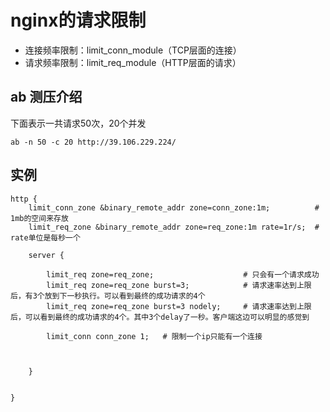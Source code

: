 # nginx的请求限制

- 连接频率限制：limit_conn_module（TCP层面的连接）
- 请求频率限制：limit_req_module（HTTP层面的请求）

## ab 测压介绍

下面表示一共请求50次，20个并发

```
ab -n 50 -c 20 http://39.106.229.224/
```

## 实例

```
http {
    limit_conn_zone &binary_remote_addr zone=conn_zone:1m;          # 1mb的空间来存放
    limit_req_zone &binary_remote_addr zone=req_zone:1m rate=1r/s;  # rate单位是每秒一个

    server {

        limit_req zone=req_zone;                    # 只会有一个请求成功
        limit_req zone=req_zone burst=3;            # 请求速率达到上限后，有3个放到下一秒执行。可以看到最终的成功请求的4个
        limit_req zone=req_zone burst=3 nodely;     # 请求速率达到上限后，可以看到最终的成功请求的4个。其中3个delay了一秒。客户端这边可以明显的感觉到

        limit_conn conn_zone 1;   # 限制一个ip只能有一个连接


        
    }


}


